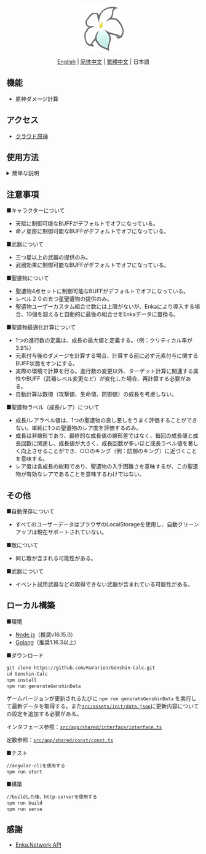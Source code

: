 
<p align="center">
    <img src="./logo-readme.png" height="120">
<p>


<p align="center">
    <a href="./README.md">English</a> | 
    <a href="./README_CH_SIM.md">简体中文</a> | 
    <a href="./README_CH_TRA.md">繁體中文</a> | 
    日本語
<p>

## 機能
+ 原神ダメージ計算

## アクセス
+ <a href="https://genshin-calc.sirokuma.cc/" target="_ブランク">クラウド原神</a>

## 使用方法

<details>
<summary>簡単な説明</summary>
<img src="./doc/example_jp_1.png">
<br>
<img src="./doc/example_jp_2.png">
<br>
<img src="./doc/example_jp_3.png">
</details>

## 注意事項
■キャラクターについて
+ 天賦に制御可能なBUFFがデフォルトでオフになっている。
+ 命ノ星座に制御可能なBUFFがデフォルトでオフになっている。

■武器について
+ 三つ星以上の武器の提供のみ。
+ 武器効果に制御可能なBUFFがデフォルトでオフになっている。

■聖遺物について
+ 聖遺物4点セットに制御可能なBUFFがデフォルトでオフになっている。
+ レベル２０の五つ星聖遺物の提供のみ。
+ 聖遺物ユーザーカスタム組合せ数には上限がないが、Enkaにより導入する場合、10個を超えると自動的に最後の組合せをEnkaデータに置換る。

■聖遺物最適化計算について
+ 1つの進行数の定義は、成長の最大値と定義する。（例：クリティカル率が3.9%）
+ 元素付与後のダメージを計算する場合、計算する前に必ず元素付与に関するBUFF状態をオンにする。
+ 実際の環境で計算を行る。進行数の変更以外、ターゲット計算に関連する属性やBUFF（武器レベル変更など）が変化した場合、再計算する必要がある。
+ 自動計算は数値（攻撃値、生命値、防御値）の成長を考慮しない。

■聖遺物ラベル（成長/レア）について
+ 成長/レアラベル値は、1つの聖遺物の良し悪しをうまく評価することができない。単純に1つの聖遺物のレア度を評価するのみ。
+ 成長は非線形であり、最終的な成長値の線形差ではなく、毎回の成長値と成長回数に関連し、成長値が大きく、成長回数が多いほど成長ラベル値を著しく向上させることができ、○○のキング（例：防御のキング）に近づくことを意味する。
+ レア度は各成長の総和であり、聖遺物の入手困難さを意味するが、この聖遺物が有効なレアであることを意味するわけではない。

## その他
■自動保存について
+ すべてのユーザーデータはブラウザのLocalStorageを使用し、自動クリーンアップは現在サポートされていない。

■敵について
+ 同じ敵が含まれる可能性がある。

■武器について
+ イベント試用武器などの取得できない武器が含まれている可能性がある。

## ローカル構築
■環境
+  <a href="https://nodejs.org/en/download/" target="_blank">Node.js</a>（推奨v16.15.0）
+  <a href="https://go.dev/dl/" target="_blank">Golang</a>（推奨1.16.3以上）

■ダウンロード
```
git clone https://github.com/Kurarion/Genshin-Calc.git
cd Genshin-Calc
npm install
npm run generateGenshinData
```

ゲームバージョンが更新されるたびに `npm run generateGenshinData` を実行して最新データを取得する。また<a href="./src/assets/init/data.json" target="_blank">`src/assets/init/data.json`</a>に更新内容についての設定を追加する必要がある。

インタフェース参照：<a href="./src/app/shared/interface/interface.ts" target="_blank">`src/app/shared/interface/interface.ts`</a>

定数参照：<a href="./src/app/shared/const/const.ts" target="_blank">`src/app/shared/const/const.ts`</a>

■テスト
```
//angular-cliを使用する
npm run start
```

■構築
```
//buildした後、http-serverを使用する
npm run build
npm run serve
```
## 感謝
+ <a href="https://github.com/EnkaNetwork/API-docs/" target="_blank">Enka.Network API</a>
